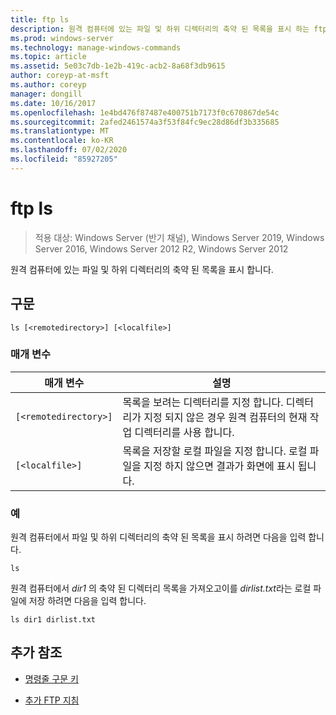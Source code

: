 ```yaml
---
title: ftp ls
description: 원격 컴퓨터에 있는 파일 및 하위 디렉터리의 축약 된 목록을 표시 하는 ftp ls 명령에 대 한 참조 문서입니다.
ms.prod: windows-server
ms.technology: manage-windows-commands
ms.topic: article
ms.assetid: 5e03c7db-1e2b-419c-acb2-8a68f3db9615
author: coreyp-at-msft
ms.author: coreyp
manager: dongill
ms.date: 10/16/2017
ms.openlocfilehash: 1e4bd476f87487e400751b7173f0c670867de54c
ms.sourcegitcommit: 2afed2461574a3f53f84fc9ec28d86df3b335685
ms.translationtype: MT
ms.contentlocale: ko-KR
ms.lasthandoff: 07/02/2020
ms.locfileid: "85927205"
---
```

# <a name="ftp-ls"></a>ftp ls

> 적용 대상: Windows Server (반기 채널), Windows Server 2019, Windows Server 2016, Windows Server 2012 R2, Windows Server 2012

원격 컴퓨터에 있는 파일 및 하위 디렉터리의 축약 된 목록을 표시 합니다.

## <a name="syntax"></a>구문

```
ls [<remotedirectory>] [<localfile>]
```

### <a name="parameters"></a>매개 변수

| 매개 변수 | 설명 |
| --------- |------------ |
| `[<remotedirectory>]` | 목록을 보려는 디렉터리를 지정 합니다. 디렉터리가 지정 되지 않은 경우 원격 컴퓨터의 현재 작업 디렉터리를 사용 합니다. |
| `[<localfile>]` | 목록을 저장할 로컬 파일을 지정 합니다. 로컬 파일을 지정 하지 않으면 결과가 화면에 표시 됩니다. |

### <a name="examples"></a>예

원격 컴퓨터에서 파일 및 하위 디렉터리의 축약 된 목록을 표시 하려면 다음을 입력 합니다.

```
ls
```

원격 컴퓨터에서 *dir1* 의 축약 된 디렉터리 목록을 가져오고이를 *dirlist.txt*라는 로컬 파일에 저장 하려면 다음을 입력 합니다.

```
ls dir1 dirlist.txt
```

## <a name="additional-references"></a>추가 참조

- [명령줄 구문 키](command-line-syntax-key.md)

- [추가 FTP 지침](https://docs.microsoft.com/previous-versions/orphan-topics/ws.10/cc756013(v=ws.10))
